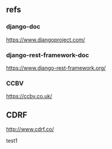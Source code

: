 ## refs

### django-doc

https://www.djangoproject.com/

### django-rest-framework-doc

https://www.django-rest-framework.org/

### CCBV

https://ccbv.co.uk/

## CDRF

http://www.cdrf.co/

test1